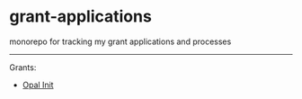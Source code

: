 # grant-applications
monorepo for tracking my grant applications and processes

---

Grants:
- [Opal Init](./rough-opal)